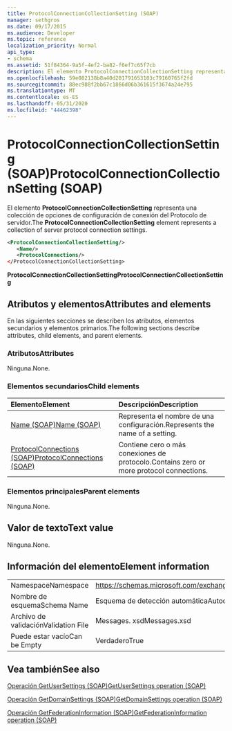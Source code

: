 ```yaml
---
title: ProtocolConnectionCollectionSetting (SOAP)
manager: sethgros
ms.date: 09/17/2015
ms.audience: Developer
ms.topic: reference
localization_priority: Normal
api_type:
- schema
ms.assetid: 51f84364-9a5f-4ef2-ba82-f6ef7c65f7cb
description: El elemento ProtocolConnectionCollectionSetting representa una colección de opciones de configuración de conexión del Protocolo de servidor.
ms.openlocfilehash: 59e082138b8a40d201791653103c79160765f2fd
ms.sourcegitcommit: 88ec988f2bb67c1866d06b361615f3674a24e795
ms.translationtype: MT
ms.contentlocale: es-ES
ms.lasthandoff: 05/31/2020
ms.locfileid: "44462398"
---
```

# <a name="protocolconnectioncollectionsetting-soap"></a><span data-ttu-id="65df5-103">ProtocolConnectionCollectionSetting (SOAP)</span><span class="sxs-lookup"><span data-stu-id="65df5-103">ProtocolConnectionCollectionSetting (SOAP)</span></span>

<span data-ttu-id="65df5-104">El elemento **ProtocolConnectionCollectionSetting** representa una colección de opciones de configuración de conexión del Protocolo de servidor.</span><span class="sxs-lookup"><span data-stu-id="65df5-104">The **ProtocolConnectionCollectionSetting** element represents a collection of server protocol connection settings.</span></span> 
  
```XML
<ProtocolConnectionCollectionSetting/>
   <Name/>
   <ProtocolConnections/>
</ProtocolConnectionCollectionSetting>
```

 <span data-ttu-id="65df5-105">**ProtocolConnectionCollectionSetting**</span><span class="sxs-lookup"><span data-stu-id="65df5-105">**ProtocolConnectionCollectionSetting**</span></span>
## <a name="attributes-and-elements"></a><span data-ttu-id="65df5-106">Atributos y elementos</span><span class="sxs-lookup"><span data-stu-id="65df5-106">Attributes and elements</span></span>

<span data-ttu-id="65df5-107">En las siguientes secciones se describen los atributos, elementos secundarios y elementos primarios.</span><span class="sxs-lookup"><span data-stu-id="65df5-107">The following sections describe attributes, child elements, and parent elements.</span></span>
  
### <a name="attributes"></a><span data-ttu-id="65df5-108">Atributos</span><span class="sxs-lookup"><span data-stu-id="65df5-108">Attributes</span></span>

<span data-ttu-id="65df5-109">Ninguna.</span><span class="sxs-lookup"><span data-stu-id="65df5-109">None.</span></span>
  
### <a name="child-elements"></a><span data-ttu-id="65df5-110">Elementos secundarios</span><span class="sxs-lookup"><span data-stu-id="65df5-110">Child elements</span></span>

|<span data-ttu-id="65df5-111">**Elemento**</span><span class="sxs-lookup"><span data-stu-id="65df5-111">**Element**</span></span>|<span data-ttu-id="65df5-112">**Descripción**</span><span class="sxs-lookup"><span data-stu-id="65df5-112">**Description**</span></span>|
|:-----|:-----|
|[<span data-ttu-id="65df5-113">Name (SOAP)</span><span class="sxs-lookup"><span data-stu-id="65df5-113">Name (SOAP)</span></span>](name-soap.md) <br/> |<span data-ttu-id="65df5-114">Representa el nombre de una configuración.</span><span class="sxs-lookup"><span data-stu-id="65df5-114">Represents the name of a setting.</span></span>  <br/> |
|[<span data-ttu-id="65df5-115">ProtocolConnections (SOAP)</span><span class="sxs-lookup"><span data-stu-id="65df5-115">ProtocolConnections (SOAP)</span></span>](protocolconnections-soap.md) <br/> |<span data-ttu-id="65df5-116">Contiene cero o más conexiones de protocolo.</span><span class="sxs-lookup"><span data-stu-id="65df5-116">Contains zero or more protocol connections.</span></span>  <br/> |
   
### <a name="parent-elements"></a><span data-ttu-id="65df5-117">Elementos principales</span><span class="sxs-lookup"><span data-stu-id="65df5-117">Parent elements</span></span>

<span data-ttu-id="65df5-118">Ninguna.</span><span class="sxs-lookup"><span data-stu-id="65df5-118">None.</span></span>
  
## <a name="text-value"></a><span data-ttu-id="65df5-119">Valor de texto</span><span class="sxs-lookup"><span data-stu-id="65df5-119">Text value</span></span>

<span data-ttu-id="65df5-120">Ninguna.</span><span class="sxs-lookup"><span data-stu-id="65df5-120">None.</span></span>
  
## <a name="element-information"></a><span data-ttu-id="65df5-121">Información del elemento</span><span class="sxs-lookup"><span data-stu-id="65df5-121">Element information</span></span>

|||
|:-----|:-----|
|<span data-ttu-id="65df5-122">Namespace</span><span class="sxs-lookup"><span data-stu-id="65df5-122">Namespace</span></span>  <br/> |https://schemas.microsoft.com/exchange/2010/Autodiscover  <br/> |
|<span data-ttu-id="65df5-123">Nombre de esquema</span><span class="sxs-lookup"><span data-stu-id="65df5-123">Schema Name</span></span>  <br/> |<span data-ttu-id="65df5-124">Esquema de detección automática</span><span class="sxs-lookup"><span data-stu-id="65df5-124">Autodiscover schema</span></span>  <br/> |
|<span data-ttu-id="65df5-125">Archivo de validación</span><span class="sxs-lookup"><span data-stu-id="65df5-125">Validation File</span></span>  <br/> |<span data-ttu-id="65df5-126">Messages. xsd</span><span class="sxs-lookup"><span data-stu-id="65df5-126">Messages.xsd</span></span>  <br/> |
|<span data-ttu-id="65df5-127">Puede estar vacío</span><span class="sxs-lookup"><span data-stu-id="65df5-127">Can be Empty</span></span>  <br/> |<span data-ttu-id="65df5-128">Verdadero</span><span class="sxs-lookup"><span data-stu-id="65df5-128">True</span></span>  <br/> |
   
## <a name="see-also"></a><span data-ttu-id="65df5-129">Vea también</span><span class="sxs-lookup"><span data-stu-id="65df5-129">See also</span></span>



[<span data-ttu-id="65df5-130">Operación GetUserSettings (SOAP)</span><span class="sxs-lookup"><span data-stu-id="65df5-130">GetUserSettings operation (SOAP)</span></span>](getusersettings-operation-soap.md)
  
[<span data-ttu-id="65df5-131">Operación GetDomainSettings (SOAP)</span><span class="sxs-lookup"><span data-stu-id="65df5-131">GetDomainSettings operation (SOAP)</span></span>](getdomainsettings-operation-soap.md)
  
[<span data-ttu-id="65df5-132">Operación GetFederationInformation (SOAP)</span><span class="sxs-lookup"><span data-stu-id="65df5-132">GetFederationInformation operation (SOAP)</span></span>](getfederationinformation-operation-soap.md)

